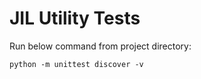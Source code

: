 # JIL Utility Tests

Run below command from project directory:

```python -m unittest discover -v```
